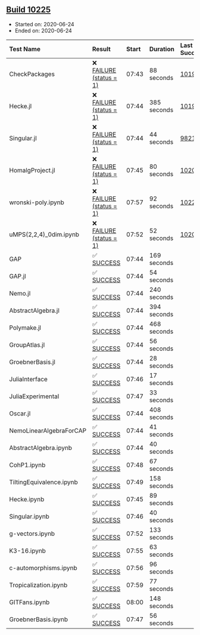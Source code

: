 ## [Build 10225](https://oscarci.mathematik.uni-kl.de/job/oscar/10225/)

* Started on: 2020-06-24
* Ended on: 2020-06-24

| Test Name    | Result | Start | Duration | Last Success | First Failure |
|:-------------|:-------|:------|:---------|:-------------|:--------------|
| CheckPackages | ❌ [FAILURE (status = 1)](https://oscarci.mathematik.uni-kl.de/job/oscar/10225/artifact/logs/build-10225/CheckPackages.log) | 07:43 | 88 seconds | [10197](https://oscarci.mathematik.uni-kl.de/job/oscar/10197/) | [10198](https://oscarci.mathematik.uni-kl.de/job/oscar/10198/) |
| Hecke.jl | ❌ [FAILURE (status = 1)](https://oscarci.mathematik.uni-kl.de/job/oscar/10225/artifact/logs/build-10225/Hecke.jl.log) | 07:44 | 385 seconds | [10197](https://oscarci.mathematik.uni-kl.de/job/oscar/10197/) | [10198](https://oscarci.mathematik.uni-kl.de/job/oscar/10198/) |
| Singular.jl | ❌ [FAILURE (status = 1)](https://oscarci.mathematik.uni-kl.de/job/oscar/10225/artifact/logs/build-10225/Singular.jl.log) | 07:44 | 44 seconds | [9821](https://oscarci.mathematik.uni-kl.de/job/oscar/9821/) | [9822](https://oscarci.mathematik.uni-kl.de/job/oscar/9822/) |
| HomalgProject.jl | ❌ [FAILURE (status = 1)](https://oscarci.mathematik.uni-kl.de/job/oscar/10225/artifact/logs/build-10225/HomalgProject.jl.log) | 07:45 | 80 seconds | [10209](https://oscarci.mathematik.uni-kl.de/job/oscar/10209/) | [10210](https://oscarci.mathematik.uni-kl.de/job/oscar/10210/) |
| wronski-poly.ipynb | ❌ [FAILURE (status = 1)](https://oscarci.mathematik.uni-kl.de/job/oscar/10225/artifact/logs/build-10225/wronski-poly.ipynb.log) | 07:57 | 92 seconds | [10220](https://oscarci.mathematik.uni-kl.de/job/oscar/10220/) | [10221](https://oscarci.mathematik.uni-kl.de/job/oscar/10221/) |
| uMPS(2,2,4)_0dim.ipynb | ❌ [FAILURE (status = 1)](https://oscarci.mathematik.uni-kl.de/job/oscar/10225/artifact/logs/build-10225/uMPS-2-2-4-_0dim.ipynb.log) | 07:52 | 52 seconds | [10209](https://oscarci.mathematik.uni-kl.de/job/oscar/10209/) | [10210](https://oscarci.mathematik.uni-kl.de/job/oscar/10210/) |
| GAP | ✅ [SUCCESS](https://oscarci.mathematik.uni-kl.de/job/oscar/10225/artifact/logs/build-10225/GAP.log) | 07:44 | 169 seconds |  |  |
| GAP.jl | ✅ [SUCCESS](https://oscarci.mathematik.uni-kl.de/job/oscar/10225/artifact/logs/build-10225/GAP.jl.log) | 07:44 | 54 seconds |  |  |
| Nemo.jl | ✅ [SUCCESS](https://oscarci.mathematik.uni-kl.de/job/oscar/10225/artifact/logs/build-10225/Nemo.jl.log) | 07:44 | 240 seconds |  |  |
| AbstractAlgebra.jl | ✅ [SUCCESS](https://oscarci.mathematik.uni-kl.de/job/oscar/10225/artifact/logs/build-10225/AbstractAlgebra.jl.log) | 07:44 | 394 seconds |  |  |
| Polymake.jl | ✅ [SUCCESS](https://oscarci.mathematik.uni-kl.de/job/oscar/10225/artifact/logs/build-10225/Polymake.jl.log) | 07:44 | 468 seconds |  |  |
| GroupAtlas.jl | ✅ [SUCCESS](https://oscarci.mathematik.uni-kl.de/job/oscar/10225/artifact/logs/build-10225/GroupAtlas.jl.log) | 07:44 | 56 seconds |  |  |
| GroebnerBasis.jl | ✅ [SUCCESS](https://oscarci.mathematik.uni-kl.de/job/oscar/10225/artifact/logs/build-10225/GroebnerBasis.jl.log) | 07:44 | 28 seconds |  |  |
| JuliaInterface | ✅ [SUCCESS](https://oscarci.mathematik.uni-kl.de/job/oscar/10225/artifact/logs/build-10225/JuliaInterface.log) | 07:46 | 17 seconds |  |  |
| JuliaExperimental | ✅ [SUCCESS](https://oscarci.mathematik.uni-kl.de/job/oscar/10225/artifact/logs/build-10225/JuliaExperimental.log) | 07:47 | 33 seconds |  |  |
| Oscar.jl | ✅ [SUCCESS](https://oscarci.mathematik.uni-kl.de/job/oscar/10225/artifact/logs/build-10225/Oscar.jl.log) | 07:44 | 408 seconds |  |  |
| NemoLinearAlgebraForCAP | ✅ [SUCCESS](https://oscarci.mathematik.uni-kl.de/job/oscar/10225/artifact/logs/build-10225/NemoLinearAlgebraForCAP.log) | 07:44 | 41 seconds |  |  |
| AbstractAlgebra.ipynb | ✅ [SUCCESS](https://oscarci.mathematik.uni-kl.de/job/oscar/10225/artifact/logs/build-10225/AbstractAlgebra.ipynb.log) | 07:44 | 40 seconds |  |  |
| CohP1.ipynb | ✅ [SUCCESS](https://oscarci.mathematik.uni-kl.de/job/oscar/10225/artifact/logs/build-10225/CohP1.ipynb.log) | 07:48 | 67 seconds |  |  |
| TiltingEquivalence.ipynb | ✅ [SUCCESS](https://oscarci.mathematik.uni-kl.de/job/oscar/10225/artifact/logs/build-10225/TiltingEquivalence.ipynb.log) | 07:49 | 158 seconds |  |  |
| Hecke.ipynb | ✅ [SUCCESS](https://oscarci.mathematik.uni-kl.de/job/oscar/10225/artifact/logs/build-10225/Hecke.ipynb.log) | 07:45 | 89 seconds |  |  |
| Singular.ipynb | ✅ [SUCCESS](https://oscarci.mathematik.uni-kl.de/job/oscar/10225/artifact/logs/build-10225/Singular.ipynb.log) | 07:46 | 40 seconds |  |  |
| g-vectors.ipynb | ✅ [SUCCESS](https://oscarci.mathematik.uni-kl.de/job/oscar/10225/artifact/logs/build-10225/g-vectors.ipynb.log) | 07:52 | 133 seconds |  |  |
| K3-16.ipynb | ✅ [SUCCESS](https://oscarci.mathematik.uni-kl.de/job/oscar/10225/artifact/logs/build-10225/K3-16.ipynb.log) | 07:55 | 63 seconds |  |  |
| c-automorphisms.ipynb | ✅ [SUCCESS](https://oscarci.mathematik.uni-kl.de/job/oscar/10225/artifact/logs/build-10225/c-automorphisms.ipynb.log) | 07:56 | 96 seconds |  |  |
| Tropicalization.ipynb | ✅ [SUCCESS](https://oscarci.mathematik.uni-kl.de/job/oscar/10225/artifact/logs/build-10225/Tropicalization.ipynb.log) | 07:59 | 77 seconds |  |  |
| GITFans.ipynb | ✅ [SUCCESS](https://oscarci.mathematik.uni-kl.de/job/oscar/10225/artifact/logs/build-10225/GITFans.ipynb.log) | 08:00 | 148 seconds |  |  |
| GroebnerBasis.ipynb | ✅ [SUCCESS](https://oscarci.mathematik.uni-kl.de/job/oscar/10225/artifact/logs/build-10225/GroebnerBasis.ipynb.log) | 07:47 | 56 seconds |  |  |
